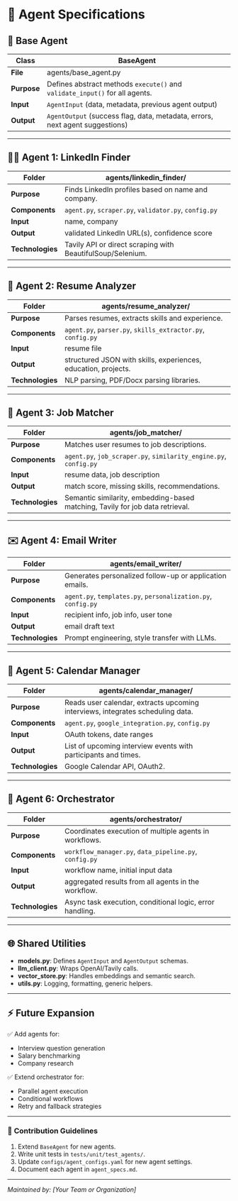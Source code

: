 # 🤖 Agent Specifications

## 🔧 **Base Agent**

| **Class** | BaseAgent |
|---|---|
| **File** | agents/base_agent.py |
| **Purpose** | Defines abstract methods `execute()` and `validate_input()` for all agents. |
| **Input** | `AgentInput` (data, metadata, previous agent output) |
| **Output** | `AgentOutput` (success flag, data, metadata, errors, next agent suggestions) |

---

## 🕵️‍♀️ **Agent 1: LinkedIn Finder**

| **Folder** | agents/linkedin_finder/ |
|---|---|
| **Purpose** | Finds LinkedIn profiles based on name and company. |
| **Components** | `agent.py`, `scraper.py`, `validator.py`, `config.py` |
| **Input** | name, company |
| **Output** | validated LinkedIn URL(s), confidence score |
| **Technologies** | Tavily API or direct scraping with BeautifulSoup/Selenium. |

---

## 📄 **Agent 2: Resume Analyzer**

| **Folder** | agents/resume_analyzer/ |
|---|---|
| **Purpose** | Parses resumes, extracts skills and experience. |
| **Components** | `agent.py`, `parser.py`, `skills_extractor.py`, `config.py` |
| **Input** | resume file |
| **Output** | structured JSON with skills, experiences, education, projects. |
| **Technologies** | NLP parsing, PDF/Docx parsing libraries. |

---

## 💼 **Agent 3: Job Matcher**

| **Folder** | agents/job_matcher/ |
|---|---|
| **Purpose** | Matches user resumes to job descriptions. |
| **Components** | `agent.py`, `job_scraper.py`, `similarity_engine.py`, `config.py` |
| **Input** | resume data, job description |
| **Output** | match score, missing skills, recommendations. |
| **Technologies** | Semantic similarity, embedding-based matching, Tavily for job data retrieval. |

---

## ✉️ **Agent 4: Email Writer**

| **Folder** | agents/email_writer/ |
|---|---|
| **Purpose** | Generates personalized follow-up or application emails. |
| **Components** | `agent.py`, `templates.py`, `personalization.py`, `config.py` |
| **Input** | recipient info, job info, user tone |
| **Output** | email draft text |
| **Technologies** | Prompt engineering, style transfer with LLMs. |

---

## 📅 **Agent 5: Calendar Manager**

| **Folder** | agents/calendar_manager/ |
|---|---|
| **Purpose** | Reads user calendar, extracts upcoming interviews, integrates scheduling data. |
| **Components** | `agent.py`, `google_integration.py`, `config.py` |
| **Input** | OAuth tokens, date ranges |
| **Output** | List of upcoming interview events with participants and times. |
| **Technologies** | Google Calendar API, OAuth2. |

---

## 🧠 **Agent 6: Orchestrator**

| **Folder** | agents/orchestrator/ |
|---|---|
| **Purpose** | Coordinates execution of multiple agents in workflows. |
| **Components** | `workflow_manager.py`, `data_pipeline.py`, `config.py` |
| **Input** | workflow name, initial input data |
| **Output** | aggregated results from all agents in the workflow. |
| **Technologies** | Async task execution, conditional logic, error handling. |

---

## 🌐 **Shared Utilities**

- **models.py**: Defines `AgentInput` and `AgentOutput` schemas.
- **llm_client.py**: Wraps OpenAI/Tavily calls.
- **vector_store.py**: Handles embeddings and semantic search.
- **utils.py**: Logging, formatting, generic helpers.

---

## ⚡ **Future Expansion**

✅ Add agents for:

- Interview question generation
- Salary benchmarking
- Company research

✅ Extend orchestrator for:

- Parallel agent execution
- Conditional workflows
- Retry and fallback strategies

---

### 📝 **Contribution Guidelines**

1. Extend `BaseAgent` for new agents.  
2. Write unit tests in `tests/unit/test_agents/`.  
3. Update `configs/agent_configs.yaml` for new agent settings.  
4. Document each agent in `agent_specs.md`.

---

*Maintained by: [Your Team or Organization]*

